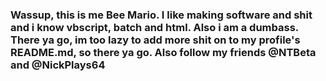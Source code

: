 ### Wassup, this is me Bee Mario. I like making software and shit and i know vbscript, batch and html. Also i am a dumbass. There ya go, im too lazy to add more shit on to my profile's README.md, so there ya go. Also follow my friends @NTBeta and @NickPlays64

<!--
**BeeMario/BeeMario** is a ✨ _special_ ✨ repository because its `README.md` (this file) appears on your GitHub profile.

Here are some ideas to get you started:

- 🔭 I’m currently working on ...
- 🌱 I’m currently learning ...
- 👯 I’m looking to collaborate on ...
- 🤔 I’m looking for help with ...
- 💬 Ask me about ...
- 📫 How to reach me: ...
- 😄 Pronouns: ...
- ⚡ Fun fact: ...
- ass
-->
